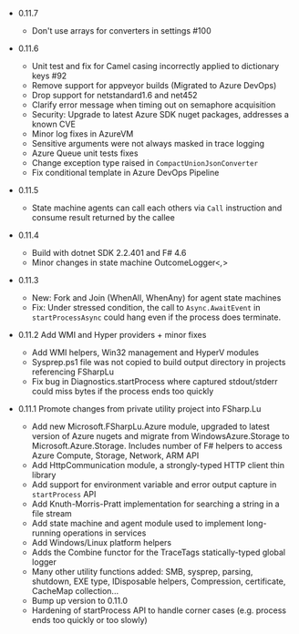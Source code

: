 - 0.11.7
  - Don't use arrays for converters in settings #100

- 0.11.6
  - Unit test and fix for Camel casing incorrectly applied to dictionary keys #92
  - Remove support for appveyor builds (Migrated to Azure DevOps)
  - Drop support for netstandard1.6 and net452
  - Clarify error message when timing out on semaphore acquisition
  - Security: Upgrade to latest Azure SDK nuget packages, addresses a known CVE
  - Minor log fixes in AzureVM
  - Sensitive arguments were not always masked in trace logging
  - Azure Queue unit tests fixes
  - Change exception type raised in `CompactUnionJsonConverter`
  - Fix conditional template in Azure DevOps Pipeline

- 0.11.5
  - State machine agents can call each others via `Call` instruction and consume result returned by the callee

- 0.11.4
  - Build with dotnet SDK 2.2.401 and F# 4.6
  - Minor changes in state machine OutcomeLogger<_,_>

- 0.11.3

  - New: Fork and Join (WhenAll, WhenAny) for agent state machines
  - Fix: Under stressed condition, the call to `Async.AwaitEvent` in `startProcessAsync` could hang even if the process does terminate.

- 0.11.2 Add WMI and Hyper providers + minor fixes

  - Add WMI helpers, Win32 management and HyperV modules
  - Sysprep.ps1 file was not copied to build output directory in projects referencing FSharpLu
  - Fix bug in Diagnostics.startProcess where captured stdout/stderr could miss bytes if the process ends too quickly

- 0.11.1 Promote changes from private utility project into FSharp.Lu

  - Add new Microsoft.FSharpLu.Azure module, upgraded to latest version of Azure nugets and migrate from WindowsAzure.Storage to Microsoft.Azure.Storage.
  Includes number of F# helpers to access Azure Compute, Storage, Network, ARM API
  - Add HttpCommunication module, a strongly-typed HTTP client thin library
  - Add support for environment variable and error output capture in `startProcess` API
  - Add Knuth-Morris-Pratt implementation for searching a string in a file stream
  - Add state machine and agent module used to implement long-running operations in services
  - Add Windows/Linux platform helpers
  - Adds the Combine functor for the TraceTags statically-typed global logger
  - Many other utility functions added: SMB, sysprep, parsing, shutdown, EXE type, IDisposable helpers, Compression, certificate, CacheMap collection...
  - Bump up version to 0.11.0
  - Hardening of startProcess API to handle corner cases (e.g. process ends too quickly or too slowly)
